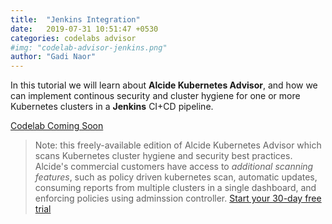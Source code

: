 ```yaml
---
title:  "Jenkins Integration"
date:   2019-07-31 10:51:47 +0530
categories: codelabs advisor
#img: "codelab-advisor-jenkins.png"
author: "Gadi Naor"
---
```


In this tutorial we will learn about **Alcide Kubernetes Advisor**, and how we can implement continous security and cluster hygiene for one or more Kubernetes clusters in a **Jenkins** CI+CD pipeline. 


<a href="#" class="btn btn-primary" role="button">Codelab Coming Soon</a>

> Note: this freely-available edition of Alcide Kubernetes Advisor which scans Kubernetes cluster hygiene and security best practices. Alcide's commercial customers have access to *additional scanning features*, such as policy driven kubernetes scan, automatic updates, consuming reports from multiple clusters in a single dashboard, and enforcing policies using adminssion controller.
[Start your 30-day free trial](https://www.alcide.io/advisor-free-trial/)
